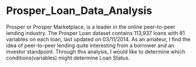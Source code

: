 # Prosper_Loan_Data_Analysis
Prosper or Prosper Marketplace, is a leader in the online peer-to-peer lending industry. The Prosper Loan dataset contains 113,937 loans with 81 variables on each loan, last updated on 03/11/2014. As an amateur, I find the idea of peer-to-peer lending quite interesting from a borrower and an investor standpoint. Through this analysis, I would like to determine which conditions(variables) might determine Loan Status.
